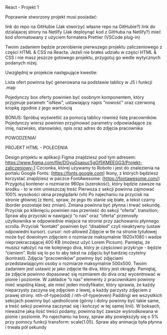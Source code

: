 React - Projekt 1

Poprawnie stworzony projekt musi posiadać:

link do repo na GitHubie (Jak stworzyć własne repo na GitHubie?)
link do dzialajacej strony na Netlify (Jak deploynąć kod z GitHuba na Netlify?)
mieć kod sformatowany z użyciem formatera Prettier (VSCode plug-in)

Twoim zadaniem będzie przerobienie pierwszego projektu zaliczeniowego z części HTML & CSS na Reacta.
Jeżeli nie brałeś udziału w części HTML & CSS i nie masz jeszcze gotowego projektu,
przygotuj go wedle wytycznych podanych niżej.

Uwzględnij w projekcie następujące kwestie:

Lista ofert powinna być generowana na podstawie tablicy w JS i funkcji .map

Pojedynczy box oferty powinien być osobnym komponentem, który przyjmuje parametr "isNew",
ustawiający napis "nowość" oraz czerwoną kropkę zgodnie z jego wartością

BONUS: Spróbuj wyświetlić za pomocą tablicy również listę pracowników.
Pojedynczy wiersz powinien przyjmować parametry odpowiadające za:
imię, nazwisko, stanowisko, opis oraz adres do zdjęcia pracownika

POWODZENIA!

PROJEKT HTML - POLECENIA

Design projektu w aplikacji Figma znajdziesz pod tym adresem:
https://www.figma.com/file/DGyuGsapuc5gGf5KMEEGG3/Projekt-zaliczeniowy-1
Czcionka, której używamy to Roboto i jest do znalezienia na portalu Google Fonts:
(https://fonts.google.com)
Ikony, z których będziesz korzystać znajdziesz w paczce FontAwesome:
(https://fontawesome.com/)
Przygotuj kontener o rozmiarze 960px (szerokość),
który będzie zawsze na środku - to w nim umieszczaj treść
Pierwsza z sekcji powinna zajmować 100% wysokości okna przeglądarki (vh)
Po najechaniu na przycisk na stronie głównej (z tłem), spraw, że jego tło stanie się białe,
a tekst czarny (border pozostaje bez zmian). Zmiana powinna być płynna i trwać sekundę.
Przycisk po kliknięciu powinien nas przenieść do sekcji “oferta”. transition;
Spraw aby przyciski w nawigacji “o nas” oraz “oferta”
przenosiły użytkownika w odpowiednie miejsce na stronie przy zachowaniu płynnego scrolla.
Przycisk “kontakt” powinien być “disabled” czyli nieaktywny (ustaw odpowiedni kursor). cursor: not-allowed
Zdjęcie w tle na stronie tytułowej może być dowolnym zdjęciem o rozmiarze maksymalnie 1920x1080
i wadze nieprzekraczającej 400 KB (możesz użyć Lorem Picsum). Pamiętaj, że musisz nałożyć na nie kolejnego diva,
który je częściowo przykryje - będzie “cieniem”.
Robi się to po to aby tekst na zdjęciu był bardziej czytelny (kontrast).
Zdjęcia “pracowników” powinny być zdjęciami przedstawiającymi osoby o rozmiarze maksymalnie 500x500.
Twoim zadaniem jest ustawić je jako zdjęcie tła diva, który jest okrągły.
Pamiętaj, że zdjęcie powinno dopasować się rozmiarem do diva oraz wycentrować w pionie i poziomie.
W zakładce “o nas” elementy z pracownikami powinny mieć wspólną klasę,
ale mieć jeden modyfikator, który sprawia, że każdy nieparzysty zaczyna się zdjęciem z lewej,
a każdy parzysty zdjęciem z prawej strony. nth-of-type(odd) / nth-of-type(even)
Paddingi we wszystkich sekcjach powinny być ujednolicone
(górny i dolny powinny być takie same, a treść sekcji powinna zaczynać się i kończyć w tej samej linii).
W boksach, nieważne jaką ilość treści podamy, powinna być zawsze wyśrodkowana w pionie i poziomie.
Po najechaniu na boxy, spraw aby powiększyły się o 5% przy pomocy funkcji transform:
scale(1.05). Spraw aby animacja była płynna i trwała pół sekundy
